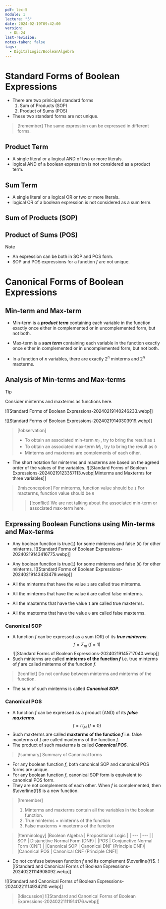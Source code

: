 ```yaml
---
pdf: lec-5
module: 1
lecture: "5"
date: 2024-02-19T09:42:00
version:
  - DL-24
last-revision: 
notes-taken: false
tags:
  - DigitalLogic/BooleanAlgebra
---
```

# Standard Forms of Boolean Expressions

- There are two prinicipal standard forms
	1. Sum of Products (SOP)
	2. Product of Sums (POS)
- These two standard forms are not unique.

> [!remember] 
> The same expression can be expressed in different forms.

## Product Term
- A single literal or a logical AND of two or more literals.
- logical AND of a boolean expression is not considered as a product term.

## Sum Term
- A single literal or a logical OR or two or more literals.
- logical OR of a boolean expression is not considered as a sum term.

## Sum of Products (SOP)


## Product of Sums (POS)



> [!NOTE] 
> - An expression can be both in SOP and POS form.
> - SOP and POS expressions for a function $f$ are not unique.

# Canonical Forms of Boolean Expressions

## Min-term and Max-term
- Min-term is a ***product term*** containing each variable in the function exactly once either in complemented or in uncomplemented form, but not both.
- Max-term is a ***sum term*** containing each variable in the function exactly once either in complemented or in uncomplemented form, but not both.

- In a function of $n$ variables, there are exactly $2^n$ minterms and $2^n$ maxterms.

## Analysis of Min-terms and Max-terms
> [!tip] 
> Consider minterms and maxterms as functions here.

![[Standard Forms of Boolean Expressions-20240219140246233.webp]]

![[Standard Forms of Boolean Expressions-20240219140303919.webp]]

> [!observation] 
> - To obtain an associated min-term $m_i$ , try to bring the result as `1`
> - To obtain an associated max-term $M_i$ , try to bring the result as `0`
> - Minterms and maxterms are complements of each other.

- The short notation for minterms and maxterms are based on the agreed order of the values of the variables.
![[Standard Forms of Boolean Expressions-20240219123357113.webp|Minterms and Maxterms for three variables]]


> [!misconception] 
> For minterms, function value should be `1`
> For maxterms, function value should be `0`
>> [!conflict] 
>> We are not talking about the associated min-term or associated max-term here.

## Expressing Boolean Functions using Min-terms and Max-terms

- Any boolean function is true(`1`) for some minterms and false (`0`) for other minterms.
![[Standard Forms of Boolean Expressions-20240219143416775.webp]]

- Any boolean function is true(`1`) for some minterms and false (`0`) for other minterms.
![[Standard Forms of Boolean Expressions-20240219143433479.webp]]

- All the minterms that have the value `1` are called true minterms.
- All the minterms that have the value `0` are called false minterms.
- All the maxterms that have the value `1` are called true maxterms.
- All the maxterms that have the value `0` are called false maxterms.

### Canonical SOP
- A function $f$ can be expressed as a sum (OR) of its ***true minterms***.
$$
f = \Sigma_m \;(f = 1)
$$
![[Standard Forms of Boolean Expressions-20240219145717040.webp]]
- Such minterms are called **minterms of the function $f$** i.e. true minterms of $f$ are called minterms of the function $f$.

> [!conflict] 
> Do not confuse between minterms and minterms of the function.

- The sum of such minterms is called ***Canonical SOP***.

### Canonical POS
- A function $f$ can be expressed as a product (AND) of its ***false maxterms***.
$$
f = \Pi_M \;(f = 0)
$$
- Such maxterms are called **maxterms of the function $f$** i.e. false maxterms of $f$ are called maxterms of the function $f$.
- The product of such maxterms is called ***Canonical POS***.

> [!summary] Summary of Canonical forms
- For any boolean function $f$, both canonical SOP and canonical POS forms are unique.
- For any boolean function $f$, canonical SOP form is equivalent to canonical POS form. 
- They are not complements of each other. When $f$ is complemented, then $\overline{f}$ is a new function.

> [!remember] 
> 1. Minterms and maxterms contain all the variables in the boolean function.
> 2. True minterms = minterms of the function
> 3. False maxterms = maxterms of the function


> [!terminology] 
|Boolean Algebra | Propositional Logic |
| --- | --- |
| SOP | Disjunctive Normal Form (DNF) |
|POS | Conjunctive Normal Form (CNF) | 
|Canonical SOP | Canonical DNF (Principle DNF)|
|Canonical POS | Canonical CNF (Principle CNF)|

- Do not confuse between function $f$ and its complement $\overline{f}$.
![[Standard and Canonical Forms of Boolean Expressions-20240221114908092.webp]]

![[Standard and Canonical Forms of Boolean Expressions-20240221114934210.webp]]

> [!discussion] 
> ![[Standard and Canonical Forms of Boolean Expressions-20240221111914176.webp]]




